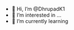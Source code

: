 - 👋 Hi, I’m @DhrupadK1
- 👀 I’m interested in ...
- 🌱 I’m currently learning

<!---
DhrupadK1/DhrupadK1 is a ✨ special ✨ repository because its `README.md` (this file) appears on your GitHub profile.
You can click the Preview link to take a look at your changes.
--->
